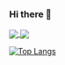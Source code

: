 ### Hi there 👋

<!-- ![Anurag's GitHub stats](https://github-readme-stats.vercel.app/api?username=bo7owers&hide=contribs&show_icons=true&theme=nightowl) -->

<a href="https://github.com/anuraghazra/github-readme-stats">
    <img align="center" src="https://github-readme-stats.vercel.app/api?username=bo7owers&hide=contribs&show_icons=true&theme=nightowl"/>
</a>

<a href="https://github.com/bo7owers/github-readme-stats">
    <img align="center" src="https://github-readme-stats.vercel.app/api/top-langs/?username=anuraghazra&layout=compact"/>
</a>

[![Top Langs](https://github-readme-stats.vercel.app/api/top-langs/?username=anuraghazra&layout=compact)](https://github.com/bo7owers/github-readme-stats)

<!--
**bo7owers/bo7owers** is a ✨ _special_ ✨ repository because its `README.md` (this file) appears on your GitHub profile.

Here are some ideas to get you started:

- 🔭 I’m currently working on ...
- 🌱 I’m currently learning ...
- 👯 I’m looking to collaborate on ...
- 🤔 I’m looking for help with ...
- 💬 Ask me about ...
- 📫 How to reach me: ...
- 😄 Pronouns: ...
- ⚡ Fun fact: ...
-->
